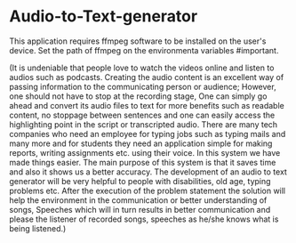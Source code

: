 # Audio-to-Text-generator
This application requires ffmpeg software to be installed on the user's device. Set the path of ffmpeg on the environmenta variables #important.

(It is undeniable that people love to watch the videos online and listen to audios
such as podcasts. Creating the audio content is an excellent way of passing information
to the communicating person or audience; However, one should not have to stop at the
recording stage, One can simply go ahead and convert its audio files to text for more
benefits such as readable content, no stoppage between sentences and one can easily
access the highlighting point in the script or transcripted audio. There are many tech
companies who need an employee for typing jobs such as typing mails and many more
and for students they need an application simple for making reports, writing assignments
etc. using their voice. In this system we have made things easier. The main purpose of
this system is that it saves time and also it shows us a better accuracy. The development
of an audio to text generator will be very helpful to people with disabilities, old age,
typing problems etc. After the execution of the problem statement the solution will help
the environment in the communication or better understanding of songs, Speeches which
will in turn results in better communication and please the listener of recorded songs,
speeches as he/she knows what is being listened.)
